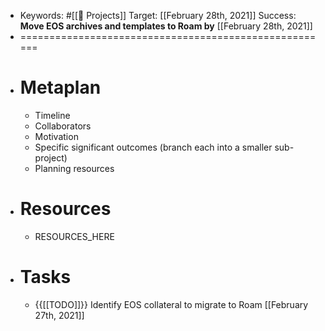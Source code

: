 - Keywords: #[[🚧 Projects]] 
Target: [[February 28th, 2021]]
Success: **Move EOS archives and templates to Roam by** [[February 28th, 2021]]
- ======================================================
- # Metaplan
    - Timeline
    - Collaborators
    - Motivation
    - Specific significant outcomes 
(branch each into a smaller sub-project)
    - Planning resources 
- # Resources
    - RESOURCES_HERE
- # Tasks
    - {{[[TODO]]}} Identify EOS collateral to migrate to Roam [[February 27th, 2021]] 
